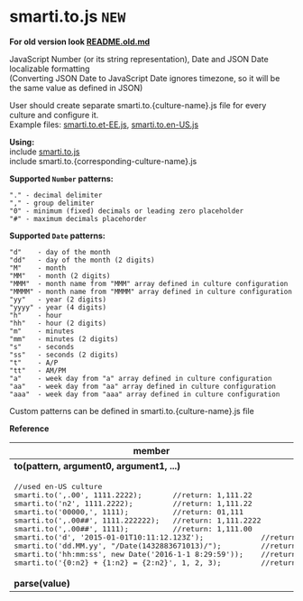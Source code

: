 # smarti.to.js `NEW`

<b>For old version look [README.old.md](https://github.com/onitecsoft/smarti.to.js/blob/master/README.old.md)</b>

JavaScript Number (or its string representation), Date and JSON Date localizable formatting  
(Converting JSON Date to JavaScript Date ignores timezone, so it will be the same value as defined in JSON)

User should create separate smarti.to.{culture-name}.js file for every culture and configure it.  
Example files: [smarti.to.et-EE.js](https://raw.githubusercontent.com/onitecsoft/smarti.to.js/master/src/smarti.to.et-EE.js), [smarti.to.en-US.js](https://raw.githubusercontent.com/onitecsoft/smarti.to.js/master/src/smarti.to.en-US.js)

<b>Using:</b>  
include [smarti.to.js](https://raw.githubusercontent.com/onitecsoft/smarti.to.js/master/src/smarti.to.js)   
include smarti.to.{corresponding-culture-name}.js

<b>Supported `Number` patterns:</b>
```
"." - decimal delimiter  
"," - group delimiter  
"0" - minimum (fixed) decimals or leading zero placeholder  
"#" - maximum decimals placehorder
```

<b>Supported `Date` patterns:</b>
```
"d"    - day of the month  
"dd"   - day of the month (2 digits)  
"M"    - month  
"MM"   - month (2 digits)  
"MMM"  - month name from "MMM" array defined in culture configuration  
"MMMM" - month name from "MMMM" array defined in culture configuration  
"yy"   - year (2 digits)  
"yyyy" - year (4 digits)  
"h"    - hour  
"hh"   - hour (2 digits)  
"m"    - minutes  
"mm"   - minutes (2 digits)  
"s"    - seconds  
"ss"   - seconds (2 digits)  
"t"    - A/P  
"tt"   - AM/PM  
"a"    - week day from "a" array defined in culture configuration  
"aa"   - week day from "aa" array defined in culture configuration  
"aaa"  - week day from "aaa" array defined in culture configuration  
```

Custom patterns can be defined in smarti.to.{culture-name}.js file

<b>Reference</b>

<table>
  <thead>
    <tr>
      <th>member</th>
      <th>description</th>
    </tr>
  </thead>
  <tr>
    <td><b>to(pattern, argument0, argument1, ...)</b></td>
    <td></td>
  </tr>
  <tr>
    <td colspan="2">
<pre lang="javascript">
//used en-US culture
smarti.to(',.00', 1111.2222);		//return: 1,111.22
smarti.to('n2', 1111.2222);		    //return: 1,111.22
smarti.to('00000,', 1111);			//return: 01,111
smarti.to(',.00##', 1111.222222);	//return: 1,111.2222
smarti.to(',.00##', 1111);			//return: 1,111.00
smarti.to('d', '2015-01-01T10:11:12.123Z');			    //return: 1/1/2015
smarti.to('dd.MM.yy', "/Date(1432883671013)/");		    //return: 29.05.15
smarti.to('hh:mm:ss', new Date('2016-1-1 8:29:59'));    //return: 08:29:59
smarti.to('{0:n2} + {1:n2} = {2:n2}', 1, 2, 3);		    //return: 1.00 + 2.00 = 3.00
</pre>
    </td>
  </tr>
  <tr>
    <td><b>parse(value)</b></td>
    <td></td>
  </tr>
</table>
